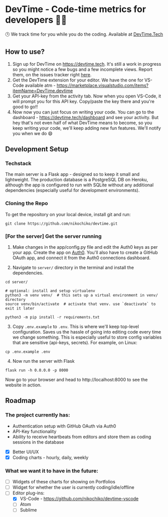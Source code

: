 # DevTime - Code-time metrics for developers 👨‍💻
🕒 We track time for you while you do the coding. Available at [DevTime.Tech](http://devtime.tech)


## How to use?

1. Sign up for DevTime on https://devtime.tech. It's still a work in progress so you might notice a few bugs
and a few incomplete views. Report them, on the issues tracker right [here](https://github.com/nikochiko/devtime/issues/new).
2. Get the DevTime extension for your editor. We have the one for VS-Code available atm - https://marketplace.visualstudio.com/items?itemName=DevTime.devtime
3. Get your API-key from the activity tab. Now when you open VS-Code, it will prompt you for this API key. Copy/paste the key there and you're good to go!!
4. Now now you can just focus on writing your code. You can go to the dashboard - https://devtime.tech/dashboard and see your activity. But hey that's not
even half of what DevTime means to become, so you keep writing your code, we'll keep adding new fun features. We'll notify you when we do 😄


## Development Setup

### Techstack
The main server is a Flask app - designed so to keep it small and lightweight. The production database
is a PostgreSQL DB on Heroku, although the app is configured to run with SQLite without any additional
dependencies (especially useful for development environments). 

### Cloning the Repo

To get the repository on your local device, install git and run:

```git
git clone https://github.com/nikochiko/devtime.git
```

### [For the server] Get the server running

1. Make changes in the app/config.py file and edit the Auth0 keys as per your app.
Create the app on [Auth0](https://auth0.com). You'll also have to create a GitHub OAuth
app, and connect it from the Auth0 connections dashboard.

2. Navigate to `server/` directory in the terminal and install the dependencies.

```shell
cd server/

# optional: install and setup virtualenv
python3 -m venv venv/  # this sets up a virtual environment in venv/ directory
source venv/bin/activate  # activate that venv. use `deactivate` to exit it later

python3 -m pip install -r requirements.txt
```

3. Copy `.env.example` to `.env`. This is where we'll keep top-level configuration.
Saves us the hassle of going into editing code every time we change something. This is
especially useful to store config variables that are sensitive (api-keys, secrets).
For example, on Linux:

```shell
cp .env.example .env
 ```

4. Now run the server with Flask

```shell
flask run -h 0.0.0.0 -p 8000
```

Now go to your browser and head to http://localhost:8000 to see the website in action.

## Roadmap

### The project currently has:
* Authentication setup with GitHub OAuth via Auth0
* API-Key functionality
* Ability to receive heartbeats from editors and store them as coding sessions in the database
* [x] Better UI/UX
* [x] Coding charts - hourly, daily, weekly

### What we want it to have in the future:
* [ ] Widgets of these charts for showing on Portfolios
* [ ] Widget for whether the user is currently coding/idle/offline
* [ ] Editor plug-ins:
  * [X] VS-Code - https://github.com/nikochiko/devtime-vscode
  * [ ] Atom
  * [ ] Sublime 
